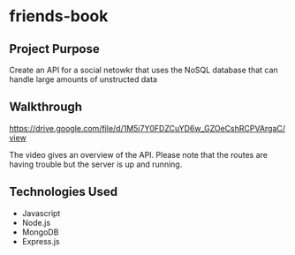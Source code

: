 # friends-book

## Project Purpose
Create an API for a social netowkr that uses the NoSQL database that can handle large amounts of unstructed data

## Walkthrough

https://drive.google.com/file/d/1M5i7Y0FDZCuYD6w_GZOeCshRCPVArgaC/view

The video gives an overview of the API. Please note that the routes are having trouble but the server is up and running.

## Technologies Used
* Javascript
* Node.js
* MongoDB
* Express.js